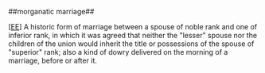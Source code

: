 ##morganatic marriage##

\[[EE](SOURCES.md#EE)\]  A historic form of marriage between a spouse of noble rank and one of inferior rank, in which it was agreed that neither the "lesser" spouse nor the children of the union would inherit the title or possessions of the spouse of "superior" rank; also a kind of dowry delivered on the morning of a marriage, before or after it.
